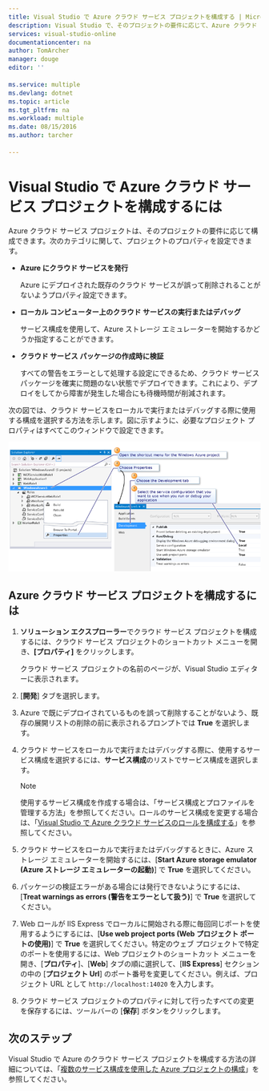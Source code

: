 ```yaml
---
title: Visual Studio で Azure クラウド サービス プロジェクトを構成する | Microsoft Docs
description: Visual Studio で、そのプロジェクトの要件に応じて、Azure クラウド サービス プロジェクトを構成する方法について説明します。
services: visual-studio-online
documentationcenter: na
author: TomArcher
manager: douge
editor: ''

ms.service: multiple
ms.devlang: dotnet
ms.topic: article
ms.tgt_pltfrm: na
ms.workload: multiple
ms.date: 08/15/2016
ms.author: tarcher

---
```

# Visual Studio で Azure クラウド サービス プロジェクトを構成するには
Azure クラウド サービス プロジェクトは、そのプロジェクトの要件に応じて構成できます。次のカテゴリに関して、プロジェクトのプロパティを設定できます。

* **Azure にクラウド サービスを発行**
  
  Azure にデプロイされた既存のクラウド サービスが誤って削除されることがないようプロパティ設定できます。
* **ローカル コンピューター上のクラウド サービスの実行またはデバッグ**
  
  サービス構成を使用して、Azure ストレージ エミュレーターを開始するかどうか指定することができます。
* **クラウド サービス パッケージの作成時に検証**
  
  すべての警告をエラーとして処理する設定にできるため、クラウド サービス パッケージを確実に問題のない状態でデプロイできます。これにより、デプロイをしてから障害が発生した場合にも待機時間が削減されます。

次の図では、クラウド サービスをローカルで実行またはデバッグする際に使用する構成を選択する方法を示します。図に示すように、必要なプロジェクト プロパティはすべてこのウィンドウで設定できます。

![Microsoft Azure プロジェクトを構成します。](./media/vs-azure-tools-configuring-an-azure-project/IC713462.png)

## Azure クラウド サービス プロジェクトを構成するには
1. **ソリューション エクスプローラー**でクラウド サービス プロジェクトを構成するには、クラウド サービス プロジェクトのショートカット メニューを開き、**[プロパティ]** をクリックします。
   
   クラウド サービス プロジェクトの名前のページが、Visual Studio エディターに表示されます。
2. [**開発**] タブを選択します。
3. Azure で既にデプロイされているものを誤って削除することがないよう、既存の展開リストの削除の前に表示されるプロンプトでは **True** を選択します。
4. クラウド サービスをローカルで実行またはデバッグする際に、使用するサービス構成を選択するには、**サービス構成**のリストでサービス構成を選択します。
   
   > [!NOTE]
   > 使用するサービス構成を作成する場合は、「サービス構成とプロファイルを管理する方法」を参照してください。ロールのサービス構成を変更する場合は、「[Visual Studio で Azure クラウド サービスのロールを構成する](vs-azure-tools-configure-roles-for-cloud-service.md)」を参照してください。
   > 
   > 
5. クラウド サービスをローカルで実行またはデバッグするときに、Azure ストレージ エミュレーターを開始するには、[**Start Azure storage emulator (Azure ストレージ エミュレーターの起動)**] で **True** を選択してください。
6. パッケージの検証エラーがある場合には発行できないようにするには、[**Treat warnings as errors (警告をエラーとして扱う)**] で **True** を選択してください。
7. Web ロールが IIS Express でローカルに開始される際に毎回同じポートを使用するようにするには、[**Use web project ports (Web プロジェクト ポートの使用)**] で **True** を選択してください。特定のウェブ プロジェクトで特定のポートを使用するには、Web プロジェクトのショートカット メニューを開き、[**プロパティ**]、[**Web**] タブの順に選択して、[**IIS Express**] セクションの中の [**プロジェクト Url**] のポート番号を変更してください。例えば、プロジェクト URL として `http://localhost:14020` を入力します。
8. クラウド サービス プロジェクトのプロパティに対して行ったすべての変更を保存するには、ツールバーの [**保存**] ボタンをクリックします。

## 次のステップ
Visual Studio で Azure のクラウド サービス プロジェクトを構成する方法の詳細については、「[複数のサービス構成を使用した Azure プロジェクトの構成](vs-azure-tools-multiple-services-project-configurations.md)」を参照してください。

<!---HONumber=AcomDC_0817_2016-->